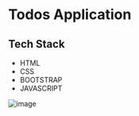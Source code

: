 
# Todos Application




## Tech Stack

- HTML
- CSS
- BOOTSTRAP
- JAVASCRIPT

![image](https://user-images.githubusercontent.com/111624220/203209396-39adc1df-85ff-4ec4-a951-d5a61cb5f263.png)

